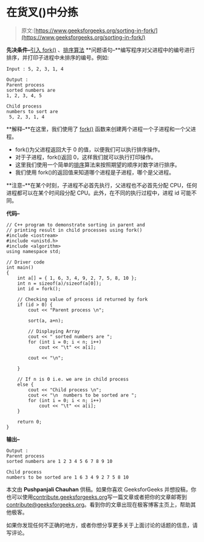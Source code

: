 # 在货叉()中分拣

> 原文:[https://www.geeksforgeeks.org/sorting-in-fork/](https://www.geeksforgeeks.org/sorting-in-fork/)

**先决条件–**[引入 fork()](https://www.geeksforgeeks.org/fork-system-call/) 、[排序算法](https://www.geeksforgeeks.org/sorting-algorithms/)
**问题语句–**编写程序对父进程中的编号进行排序，并打印子进程中未排序的编号。例如:

```
Input : 5, 2, 3, 1, 4

Output :
Parent process 
sorted numbers are
1, 2, 3, 4, 5

Child process 
numbers to sort are
 5, 2, 3, 1, 4

```

**解释–**在这里，我们使用了 [fork()](https://www.geeksforgeeks.org/fork-system-call/) 函数来创建两个进程一个子进程和一个父进程。

*   fork()为父进程返回大于 0 的值，以便我们可以执行排序操作。
*   对于子进程，fork()返回 0，这样我们就可以执行打印操作。
*   这里我们使用一个简单的[排序](https://www.geeksforgeeks.org/sorting-algorithms/)算法来按照期望的顺序对数字进行排序。
*   我们使用 fork()的返回值来知道哪个进程是子进程，哪个是父进程。

**注意–**在某个时刻，子进程不必首先执行，父进程也不必首先分配 CPU，任何进程都可以在某个时间段分配 CPU。此外，在不同的执行过程中，进程 id 可能不同。

**代码–**

```
// C++ program to demonstrate sorting in parent and
// printing result in child processes using fork()
#include <iostream>
#include <unistd.h>
#include <algorithm>
using namespace std;

// Driver code
int main()
{
    int a[] = { 1, 6, 3, 4, 9, 2, 7, 5, 8, 10 };
    int n = sizeof(a)/sizeof(a[0]);
    int id = fork();

    // Checking value of process id returned by fork
    if (id > 0) {
        cout << "Parent process \n";

        sort(a, a+n);

        // Displaying Array
        cout << " sorted numbers are ";
        for (int i = 0; i < n; i++) 
            cout << "\t" << a[i];

        cout << "\n";

    }

    // If n is 0 i.e. we are in child process
    else {
        cout << "Child process \n";
        cout << "\n  numbers to be sorted are ";
        for (int i = 0; i < n; i++) 
            cout << "\t" << a[i];       
    }

    return 0;
}
```

**输出–**

```
Output :
Parent process 
sorted numbers are 1 2 3 4 5 6 7 8 9 10

Child process 
numbers to be sorted are 1 6 3 4 9 2 7 5 8 10

```

本文由 **Pushpanjali Chauhan** 供稿。如果你喜欢 GeeksforGeeks 并想投稿，你也可以使用[contribute.geeksforgeeks.org](http://www.contribute.geeksforgeeks.org)写一篇文章或者把你的文章邮寄到 contribute@geeksforgeeks.org。看到你的文章出现在极客博客主页上，帮助其他极客。

如果你发现任何不正确的地方，或者你想分享更多关于上面讨论的话题的信息，请写评论。